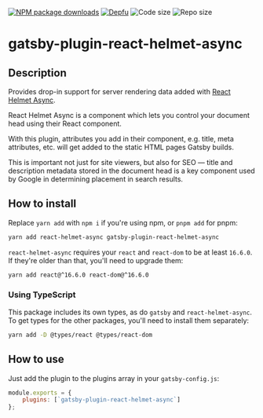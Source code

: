 [![NPM package downloads](https://img.shields.io/npm/dt/gatsby-plugin-react-helmet-async)](https://www.npmjs.com/package/gatsby-plugin-react-helmet-async)
[![Depfu](https://img.shields.io/depfu/Me4502/gatsby-plugin-react-helmet-async)](https://depfu.com/repos/github/Me4502/gatsby-plugin-react-helmet-async)
![Code size](https://img.shields.io/github/languages/code-size/Me4502/gatsby-plugin-react-helmet-async)
![Repo size](https://img.shields.io/github/repo-size/Me4502/gatsby-plugin-react-helmet-async)

# gatsby-plugin-react-helmet-async

## Description

Provides drop-in support for server rendering data added with [React Helmet Async](https://github.com/staylor/react-helmet-async).

React Helmet Async is a component which lets you control your document head using their React component.

With this plugin, attributes you add in their component, e.g. title, meta attributes, etc. will get added to the static HTML pages Gatsby builds.

This is important not just for site viewers, but also for SEO — title and description metadata stored in the document head is a key component used by Google in determining placement in search results.

## How to install

Replace `yarn add` with `npm i` if you're using npm, or `pnpm add` for pnpm:

```bash
yarn add react-helmet-async gatsby-plugin-react-helmet-async
```

`react-helmet-async` requires your `react` and `react-dom` to be at least `16.6.0`. If they're older than that, you'll need to upgrade them:

```bash
yarn add react@^16.6.0 react-dom@^16.6.0
```

### Using TypeScript

This package includes its own types, as do `gatsby` and `react-helmet-async`. To get types for the other packages, you'll need to install them separately:

```bash
yarn add -D @types/react @types/react-dom
```

## How to use

Just add the plugin to the plugins array in your `gatsby-config.js`:

```js
module.exports = {
    plugins: [`gatsby-plugin-react-helmet-async`]
};
```
